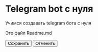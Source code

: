 <!DOCTYPE html>
<html lang="ru">
<head>
    <meta charset="UTF-8">
    <title>Бот bi.kontur</title>
</head>
<body>
    <div id="main">
        <h1>Telegram bot с нуля</h1>
        <p> Учимся создавать telegram бота с нуля </p>
        <p> Это файл Readme.md </p>
        <button id="Save">Сохранить</button>
        <button id="Cancel">Отменить</button>
</body>
</html>
